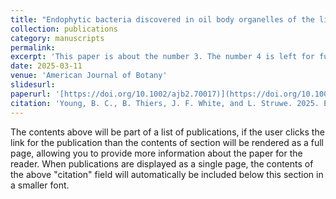 ```yaml
---
title: "Endophytic bacteria discovered in oil body organelles of the liverworts Marchantia polymorpha and Radula complanata"
collection: publications
category: manuscripts
permalink: 
excerpt: 'This paper is about the number 3. The number 4 is left for future work.'
date: 2025-03-11
venue: 'American Journal of Botany'
slidesurl: 
paperurl: '[https://doi.org/10.1002/ajb2.70017)](https://doi.org/10.1002/ajb2.70017)'
citation: 'Young, B. C., B. Thiers, J. F. White, and L. Struwe. 2025. Endophytic bacteria discovered in oil body organelles of the liverworts Marchantia polymorpha and Radula complanata. American Journal of Botany 112(3): e70017.'
---
```


The contents above will be part of a list of publications, if the user clicks the link for the publication than the contents of section will be rendered as a full page, allowing you to provide more information about the paper for the reader. When publications are displayed as a single page, the contents of the above "citation" field will automatically be included below this section in a smaller font.
